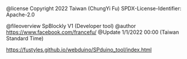 @license
Copyright 2022 Taiwan (ChungYi Fu)
SPDX-License-Identifier: Apache-2.0

@fileoverview SpBlockly V1 (Developer tool)
@author https://www.facebook.com/francefu/
@Update 1/1/2022 00:00 (Taiwan Standard Time)

https://fustyles.github.io/webduino/SPduino_tool/index.html
